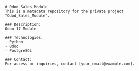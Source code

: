 
    # Odod_Sales_Module
    This is a metadata repository for the private project "Odod_Sales_Module".

    ### Description:
    Odoo 17 Module

    ### Technologies:
    - Python
    - Odoo
    - PostgreSQL

    ### Contact:
    For access or inquiries, contact [your_email@example.com].
    